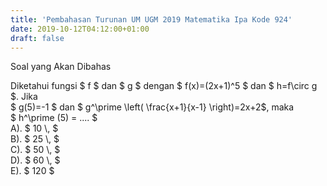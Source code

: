 ```yaml
---
title: 'Pembahasan Turunan UM UGM 2019 Matematika Ipa Kode 924'
date: 2019-10-12T04:12:00+01:00
draft: false
---
```


  
Soal yang Akan Dibahas  
  
  
  
Diketahui fungsi $ f $ dan $ g $ dengan $ f(x)=(2x+1)^5 $ dan $ h=f\\circ g $. Jika  
$ g(5)=-1 $ dan $ g^\\prime \\left( \\frac{x+1}{x-1} \\right)=2x+2$, maka  
$ h^\\prime (5) = .... $  
A). $ 10 \\, $  
B). $ 25 \\, $  
C). $ 50 \\, $  
D). $ 60 \\, $  
E). $ 120 $